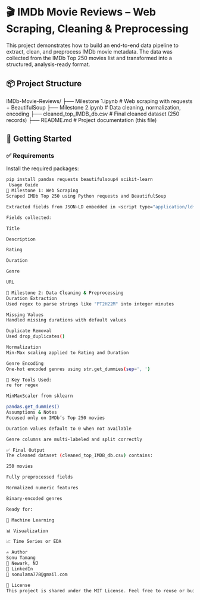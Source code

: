 # 🎬 IMDb Movie Reviews – Web Scraping, Cleaning & Preprocessing

This project demonstrates how to build an end-to-end data pipeline to extract, clean, and preprocess IMDb movie metadata. The data was collected from the IMDb Top 250 movies list and transformed into a structured, analysis-ready format.

## 📦 Project Structure

IMDb-Movie-Reviews/
├── Milestone 1.ipynb # Web scraping with requests + BeautifulSoup
├── Milestone 2.ipynb # Data cleaning, normalization, encoding
├── cleaned_top_IMDB_db.csv # Final cleaned dataset (250 records)
├── README.md # Project documentation (this file)


## 🚀 Getting Started

### ✅ Requirements

Install the required packages:

```bash
pip install pandas requests beautifulsoup4 scikit-learn
 Usage Guide
🔹 Milestone 1: Web Scraping
Scraped IMDb Top 250 using Python requests and BeautifulSoup

Extracted fields from JSON-LD embedded in <script type="application/ld+json">

Fields collected:

Title

Description

Rating

Duration

Genre

URL

🔹 Milestone 2: Data Cleaning & Preprocessing
Duration Extraction
Used regex to parse strings like "PT2H22M" into integer minutes

Missing Values
Handled missing durations with default values

Duplicate Removal
Used drop_duplicates()

Normalization
Min-Max scaling applied to Rating and Duration

Genre Encoding
One-hot encoded genres using str.get_dummies(sep=', ')

🔧 Key Tools Used:
re for regex

MinMaxScaler from sklearn

pandas.get_dummies()
Assumptions & Notes
Focused only on IMDb’s Top 250 movies

Duration values default to 0 when not available

Genre columns are multi-labeled and split correctly

✅ Final Output
The cleaned dataset (cleaned_top_IMDB_db.csv) contains:

250 movies

Fully preprocessed fields

Normalized numeric features

Binary-encoded genres

Ready for:

🧪 Machine Learning

📊 Visualization

📈 Time Series or EDA

✍️ Author
Sonu Tamang
📍 Newark, NJ
🔗 LinkedIn
📧 sonulama778@gmail.com

📌 License
This project is shared under the MIT License. Feel free to reuse or build on it.





